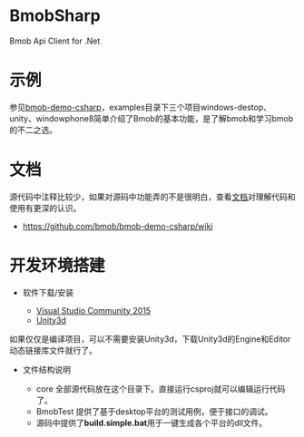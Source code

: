 # BmobSharp

Bmob Api Client for .Net

# 示例

参见[bmob-demo-csharp](https://github.com/bmob/bmob-demo-csharp)，examples目录下三个项目windows-destop、unity、windowphone8简单介绍了Bmob的基本功能，是了解bmob和学习bmob的不二之选。

# 文档

源代码中注释比较少，如果对源码中功能弄的不是很明白，查看[文档](https://github.com/bmob/bmob-demo-csharp/wiki)对理解代码和使用有更深的认识。

* <https://github.com/bmob/bmob-demo-csharp/wiki>

# 开发环境搭建

* 软件下载/安装

  * [Visual Studio Community 2015](https://www.visualstudio.com/zh-cn/visual-studio-homepage-vs.aspx)
  * [Unity3d](http://unity3d.com/cn/get-unity/download?ref=personal)

如果仅仅是编译项目，可以不需要安装Unity3d，下载Unity3d的Engine和Editor动态链接库文件就行了。

* 文件结构说明

  * core 全部源代码放在这个目录下。直接运行csproj就可以编辑运行代码了。
  * BmobTest 提供了基于desktop平台的测试用例，便于接口的调试。
  * 源码中提供了**build.simple.bat**用于一键生成各个平台的dll文件。
  
